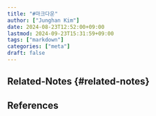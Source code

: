 ```yaml
---
title: "#마크다운"
author: ["Junghan Kim"]
date: 2024-08-23T12:52:00+09:00
lastmod: 2024-09-23T15:31:59+09:00
tags: ["markdown"]
categories: ["meta"]
draft: false
---
```


## Related-Notes {#related-notes}

## References

<style>.csl-entry{text-indent: -1.5em; margin-left: 1.5em;}</style><div class="csl-bib-body">
</div>
